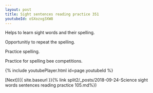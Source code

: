 ```yaml
---
layout: post
title: Sight sentences reading practice 351
youtubeId: oSXozxg3XW8
---
```

 
 
Helps to learn sight words and their spelling.

Opportunitiy to repeat the spelling. 

Practice spelling. 
 
Practice for spelling bee competitions. 
 
{% include youtubePlayer.html id=page.youtubeId %}
 
 

[Next]({{ site.baseurl }}{% link  split2/_posts/2018-09-24-Science sight words sentences reading practice 105.md%})
 
